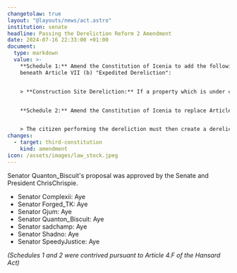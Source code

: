 ```yaml
---
changetolaw: true
layout: "@layouts/news/act.astro"
institution: senate
headline: Passing the Dereliction Reform 2 Amendment
date: 2024-07-16 22:33:00 +01:00
document:
  type: markdown
  value: >-
    **Schedule 1:** Amend the Constitution of Icenia to add the following
    beneath Article VII (b) "Expedited Dereliction":


    > **Construction Site Dereliction:** If a property which is under construction has had no significant work on it completed within the past month, the Secretary of the Interior may create a dereliction thread in which they notify the property owner that they have a week, or an agreed upon time frame, to complete a designated amount of work on the property. If this work is not completed within the deadline, the Secretary of the Interior may immediately seize the property.


    **Schedule 2:** Amend the Constitution of Icenia to replace Article VII (b) "Shop Dereliction" (2) with the following:


    > The citizen performing the dereliction must then create a dereliction thread in which they petition the Secretary of the Interior and clearly state why the shop should be derelicted citing reasons such as lack of inventory and provide a clear plan and timeframe for what they will do with the shop, should they succeed in the dereliction. 
changes:
  - target: third-constitution
    kind: amendment
icon: /assets/images/law_stock.jpeg
---
```

Senator Quanton_Biscuit's proposal was approved by the Senate and President ChrisChrispie.<!--more-->

- Senator Complexii: Aye
- Senator Forged_TK: Aye
- Senator Gjum: Aye
- Senator Quanton_Biscuit: Aye
- Senator sadchamp: Aye
- Senator Shadno: Aye
- Senator SpeedyJustice: Aye

*(Schedules 1 and 2 were contrived pursuant to Article 4.F of the Hansard Act)*

